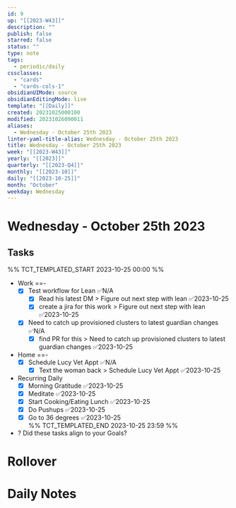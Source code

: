 ```yaml
---
id: 9
up: "[[2023-W43]]"
description: ""
publish: false
starred: false
status: ""
type: note
tags:
  - periodic/daily
cssclasses:
  - "cards"
  - "cards-cols-1"
obsidianUIMode: source
obsidianEditingMode: live
template: "[[Daily]]"
created: 20231025000100
modified: 20231026090011
aliases:
  - Wednesday - October 25th 2023
linter-yaml-title-alias: Wednesday - October 25th 2023
title: Wednesday - October 25th 2023
week: "[[2023-W43]]"
yearly: "[[2023]]"
quarterly: "[[2023-Q4]]"
monthly: "[[2023-10]]"
daily: "[[2023-10-25]]"
month: "October"
weekday: Wednesday
---
```


# Wednesday - October 25th 2023

## Tasks

%% TCT_TEMPLATED_START 2023-10-25 00:00 %%
* Work ==-
    - [x] Test workflow for Lean ✅N/A
        - [x] Read his latest DM > Figure out next step with lean ✅2023-10-25
        - [x] create a jira for this work > Figure out next step with lean ✅2023-10-25
    - [x] Need to catch up provisioned clusters to latest guardian changes ✅N/A
        - [x] find PR for this > Need to catch up provisioned clusters to latest guardian changes ✅2023-10-25
* Home ==-
    - [x] Schedule Lucy Vet Appt ✅N/A
        - [x] Text the woman back > Schedule Lucy Vet Appt ✅2023-10-25
* Recurring Daily
    - [x] Morning Gratitude ✅2023-10-25
    - [x] Meditate ✅2023-10-25
    - [x] Start Cooking/Eating Lunch ✅2023-10-25
    - [x] Do Pushups ✅2023-10-25
    - [x] Go to 36 degrees ✅2023-10-25  
%% TCT_TEMPLATED_END 2023-10-25 23:59 %%
* ? Did these tasks align to your Goals?

# Rollover

# Daily Notes
